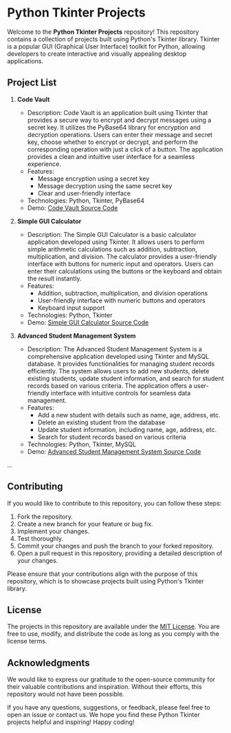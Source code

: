 # Python Tkinter Projects

Welcome to the **Python Tkinter Projects** repository! This repository contains a collection of projects built using Python's Tkinter library. Tkinter is a popular GUI (Graphical User Interface) toolkit for Python, allowing developers to create interactive and visually appealing desktop applications.

## Project List

1. **Code Vault**
   - Description: Code Vault is an application built using Tkinter that provides a secure way to encrypt and decrypt messages using a secret key. It utilizes the PyBase64 library for encryption and decryption operations. Users can enter their message and secret key, choose whether to encrypt or decrypt, and perform the corresponding operation with just a click of a button. The application provides a clean and intuitive user interface for a seamless experience.
   - Features:
     - Message encryption using a secret key
     - Message decryption using the same secret key
     - Clear and user-friendly interface
   - Technologies: Python, Tkinter, PyBase64
   - Demo: [Code Vault Source Code](https://github.com/alok-2002/code-vault)

2. **Simple GUI Calculator**
   - Description: The Simple GUI Calculator is a basic calculator application developed using Tkinter. It allows users to perform simple arithmetic calculations such as addition, subtraction, multiplication, and division. The calculator provides a user-friendly interface with buttons for numeric input and operators. Users can enter their calculations using the buttons or the keyboard and obtain the result instantly.
   - Features:
     - Addition, subtraction, multiplication, and division operations
     - User-friendly interface with numeric buttons and operators
     - Keyboard input support
   - Technologies: Python, Tkinter
   - Demo: [Simple GUI Calculator Source Code](https://github.com/exampleuser/simple-calculator)

3. **Advanced Student Management System**
   - Description: The Advanced Student Management System is a comprehensive application developed using Tkinter and MySQL database. It provides functionalities for managing student records efficiently. The system allows users to add new students, delete existing students, update student information, and search for student records based on various criteria. The application offers a user-friendly interface with intuitive controls for seamless data management.
   - Features:
     - Add a new student with details such as name, age, address, etc.
     - Delete an existing student from the database
     - Update student information, including name, age, address, etc.
     - Search for student records based on various criteria
   - Technologies: Python, Tkinter, MySQL
   - Demo: [Advanced Student Management System Source Code](https://github.com/exampleuser/student-management-system)

...

## Contributing

If you would like to contribute to this repository, you can follow these steps:

1. Fork the repository.
2. Create a new branch for your feature or bug fix.
3. Implement your changes.
4. Test thoroughly.
5. Commit your changes and push the branch to your forked repository.
6. Open a pull request in this repository, providing a detailed description of your changes.

Please ensure that your contributions align with the purpose of this repository, which is to showcase projects built using Python's Tkinter library.

## License

The projects in this repository are available under the [MIT License](LICENSE). You are free to use, modify, and distribute the code as long as you comply with the license terms.

## Acknowledgments

We would like to express our gratitude to the open-source community for their valuable contributions and inspiration. Without their efforts, this repository would not have been possible.

If you have any questions, suggestions, or feedback, please feel free to open an issue or contact us. We hope you find these Python Tkinter projects helpful and inspiring! Happy coding!

